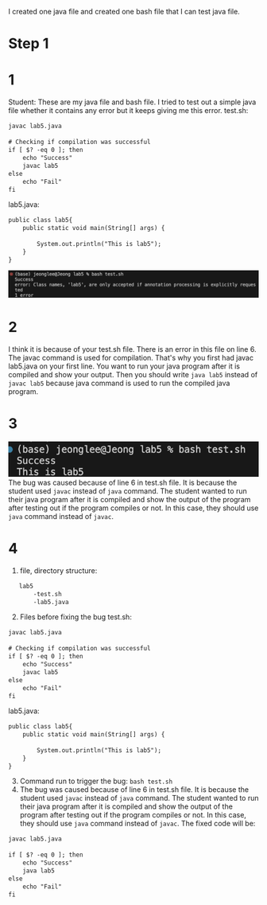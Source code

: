 I created one java file and created one bash file that I can test java file.
# Step 1

# 1
Student: These are my java file and bash file. I tried to test out a simple java file whether it contains any error but it keeps giving me this error.
test.sh:
```
javac lab5.java

# Checking if compilation was successful
if [ $? -eq 0 ]; then
    echo "Success"
    javac lab5
else
    echo "Fail"
fi
```

lab5.java:
```
public class lab5{
    public static void main(String[] args) {
        
        System.out.println("This is lab5");
    }
}
```
![Image](step1.png)

# 2
I think it is because of your test.sh file. There is an error in this file on line 6. The javac command is used for compilation. That's why you first had javac lab5.java on your first line. You want to run your java program after it is compiled and show your output. Then you should write ```java lab5``` instead of ```javac lab5``` because java command is used to run the compiled java program. 

# 3
![Image](step3.png)
The bug was caused because of line 6 in test.sh file. It is because the student used ```javac``` instead of ```java``` command. The student wanted to run their java program after it is compiled and show the output of the program after testing out if the program compiles or not. In this case, they should use ```java``` command instead of ```javac```.

# 4
1. file, directory structure:
```
   lab5
       -test.sh
       -lab5.java
```
2. Files before fixing the bug
test.sh:
```
javac lab5.java

# Checking if compilation was successful
if [ $? -eq 0 ]; then
    echo "Success"
    javac lab5
else
    echo "Fail"
fi
```

lab5.java:
```
public class lab5{
    public static void main(String[] args) {
        
        System.out.println("This is lab5");
    }
}
```
3. Command run to trigger the bug: ```bash test.sh```
4. The bug was caused because of line 6 in test.sh file. It is because the student used ```javac``` instead of ```java``` command. The student wanted to run their java program after it is compiled and show the output of the program after testing out if the program compiles or not. In this case, they should use ```java``` command instead of ```javac```. The fixed code will be:
```
javac lab5.java

if [ $? -eq 0 ]; then
    echo "Success"
    java lab5
else
    echo "Fail"
fi
```
